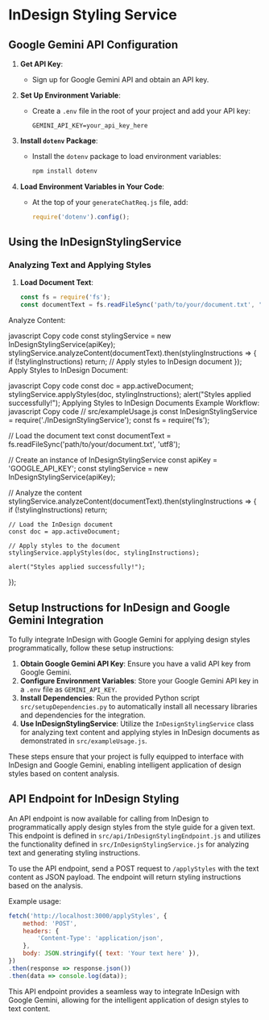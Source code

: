 # InDesign Styling Service

## Google Gemini API Configuration

1. **Get API Key**:
   - Sign up for Google Gemini API and obtain an API key.

2. **Set Up Environment Variable**:
   - Create a `.env` file in the root of your project and add your API key:
     ```env
     GEMINI_API_KEY=your_api_key_here
     ```

3. **Install `dotenv` Package**:
   - Install the `dotenv` package to load environment variables:
     ```sh
     npm install dotenv
     ```

4. **Load Environment Variables in Your Code**:
   - At the top of your `generateChatReq.js` file, add:
     ```javascript
     require('dotenv').config();
     ```

## Using the InDesignStylingService

### Analyzing Text and Applying Styles

1. **Load Document Text**:
   ```javascript
   const fs = require('fs');
   const documentText = fs.readFileSync('path/to/your/document.txt', 'utf8');
Analyze Content:

javascript
Copy code
const stylingService = new InDesignStylingService(apiKey);
stylingService.analyzeContent(documentText).then(stylingInstructions => {
    if (!stylingInstructions) return;
    // Apply styles to InDesign document
});
Apply Styles to InDesign Document:

javascript
Copy code
const doc = app.activeDocument;
stylingService.applyStyles(doc, stylingInstructions);
alert("Styles applied successfully!");
Applying Styles to InDesign Documents
Example Workflow:
javascript
Copy code
// src/exampleUsage.js
const InDesignStylingService = require('./InDesignStylingService');
const fs = require('fs');

// Load the document text
const documentText = fs.readFileSync('path/to/your/document.txt', 'utf8');

// Create an instance of InDesignStylingService
const apiKey = 'GOOGLE_API_KEY';
const stylingService = new InDesignStylingService(apiKey);

// Analyze the content
stylingService.analyzeContent(documentText).then(stylingInstructions => {
    if (!stylingInstructions) return;

    // Load the InDesign document
    const doc = app.activeDocument;

    // Apply styles to the document
    stylingService.applyStyles(doc, stylingInstructions);

    alert("Styles applied successfully!");
});

## Setup Instructions for InDesign and Google Gemini Integration

To fully integrate InDesign with Google Gemini for applying design styles programmatically, follow these setup instructions:

1. **Obtain Google Gemini API Key**: Ensure you have a valid API key from Google Gemini.
2. **Configure Environment Variables**: Store your Google Gemini API key in a `.env` file as `GEMINI_API_KEY`.
3. **Install Dependencies**: Run the provided Python script `src/setupDependencies.py` to automatically install all necessary libraries and dependencies for the integration.
4. **Use InDesignStylingService**: Utilize the `InDesignStylingService` class for analyzing text content and applying styles in InDesign documents as demonstrated in `src/exampleUsage.js`.

These steps ensure that your project is fully equipped to interface with InDesign and Google Gemini, enabling intelligent application of design styles based on content analysis.

## API Endpoint for InDesign Styling

An API endpoint is now available for calling from InDesign to programmatically apply design styles from the style guide for a given text. This endpoint is defined in `src/api/InDesignStylingEndpoint.js` and utilizes the functionality defined in `src/InDesignStylingService.js` for analyzing text and generating styling instructions.

To use the API endpoint, send a POST request to `/applyStyles` with the text content as JSON payload. The endpoint will return styling instructions based on the analysis.

Example usage:
```javascript
fetch('http://localhost:3000/applyStyles', {
    method: 'POST',
    headers: {
        'Content-Type': 'application/json',
    },
    body: JSON.stringify({ text: 'Your text here' }),
})
.then(response => response.json())
.then(data => console.log(data));
```

This API endpoint provides a seamless way to integrate InDesign with Google Gemini, allowing for the intelligent application of design styles to text content.
